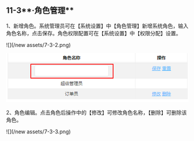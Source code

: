 ## 11-3**·角色管理**

1、新增角色。系统管理员可在【系统设置】中【角色管理】新增系统角色，输入角色名称，点击保存。角色权限配置可在【系统设置】中【权限分配】设置。

![](/new assets/7-3-2.png)

![](/nassets/c11-3-1.png)

2、角色编辑。点击角色后操作中的【修改】可修改角色名称，【删除】可删除该角色。

![](/new assets/7-3-3.png)

